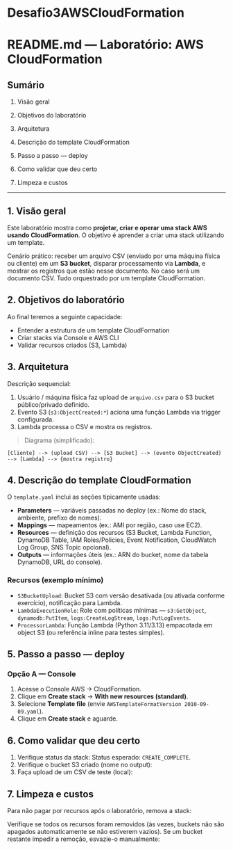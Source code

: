 # Desafio3AWSCloudFormation
# README.md — Laboratório: AWS CloudFormation

## Sumário

1. Visão geral
2. Objetivos do laboratório
3. Arquitetura

4. Descrição do template CloudFormation
5. Passo a passo — deploy
6. Como validar que deu certo

7. Limpeza e custos


---

## 1. Visão geral

Este laboratório mostra como **projetar, criar e operar uma stack AWS usando CloudFormation**. O objetivo é aprender a criar uma stack utilizando um template.

Cenário prático: receber um arquivo CSV (enviado por uma máquina física ou cliente) em um **S3 bucket**, disparar processamento via **Lambda**, e mostrar os registros que estão nesse documento. No caso será um documento CSV. Tudo orquestrado por um template CloudFormation.

## 2. Objetivos do laboratório

Ao final teremos a seguinte capacidade:

* Entender a estrutura de um template CloudFormation
* Criar stacks via Console e AWS CLI
* Validar recursos criados (S3, Lambda)

## 3. Arquitetura

Descrição sequencial:

1. Usuário / máquina física faz upload de `arquivo.csv` para o S3 bucket público/privado definido.
2. Evento S3 (`s3:ObjectCreated:*`) aciona uma função Lambda via trigger configurada.
3. Lambda processa o CSV e mostra os registros.


> Diagrama (simplificado):

```
[Cliente] --> (upload CSV) --> [S3 Bucket] --> (evento ObjectCreated) --> [Lambda] --> {mostra registro}
```



## 4. Descrição do template CloudFormation

O `template.yaml` inclui as seções tipicamente usadas:

* **Parameters** — variáveis passadas no deploy (ex.: Nome do stack, ambiente, prefixo de nomes).
* **Mappings** — mapeamentos (ex.: AMI por região, caso use EC2).
* **Resources** — definição dos recursos (S3 Bucket, Lambda Function, DynamoDB Table, IAM Roles/Policies, Event Notification, CloudWatch Log Group, SNS Topic opcional).
* **Outputs** — informações úteis (ex.: ARN do bucket, nome da tabela DynamoDB, URL do console).

### Recursos (exemplo mínimo)

* `S3BucketUpload`: Bucket S3 com versão desativada (ou ativada conforme exercício), notificação para Lambda.
* `LambdaExecutionRole`: Role com políticas mínimas — `s3:GetObject`, `dynamodb:PutItem`, `logs:CreateLogStream`, `logs:PutLogEvents`.
* `ProcessorLambda`: Função Lambda (Python 3.11/3.13) empacotada em object S3 (ou referência inline para testes simples).

## 5. Passo a passo — deploy

### Opção A — Console

1. Acesse o Console AWS → CloudFormation.
2. Clique em **Create stack** → **With new resources (standard)**.
3. Selecione **Template file** (envie `AWSTemplateFormatVersion 2010-09-09.yaml`).
4. Clique em **Create stack** e aguarde.


## 6. Como validar que deu certo

1. Verifique status da stack:
  Status esperado: `CREATE_COMPLETE`.
2. Verifique o bucket S3 criado (nome no output):
3. Faça upload de um CSV de teste (local):



## 7. Limpeza e custos

Para não pagar por recursos após o laboratório, remova a stack:


Verifique se todos os recursos foram removidos (às vezes, buckets não são apagados automaticamente se não estiverem vazios). Se um bucket restante impedir a remoção, esvazie-o manualmente:


